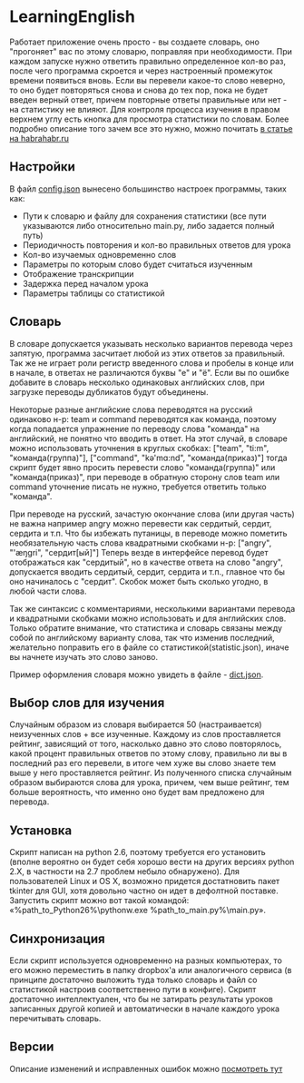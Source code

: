 LearningEnglish
===============
Работает приложение очень просто - вы создаете словарь, оно "прогоняет" вас по этому словарю, поправляя при необходимости. При каждом запуске нужно ответить правильно определенное кол-во раз, после чего программа скроется и через настроенный промежуток времени появиться вновь. Если вы перевели какое-то слово неверно, то оно будет повторяться снова и снова до тех пор, пока не будет введен верный ответ, причем повторные ответы правильные или нет - на статистику не влияют.
Для контроля процесса изучения в правом верхнем углу есть кнопка для просмотра статистики по словам.
Более подробно описание того зачем все это нужно, можно почитать [в статье на habrahabr.ru](http://habrahabr.ru/post/152831/)

## Настройки
В файл [config.json](https://github.com/ReanGD/LearningEnglish/blob/master/config.json) вынесено большинство настроек программы, таких как:
* Пути к словарю и файлу для сохранения статистики (все пути указываются либо относительно main.py, либо задается полный путь)
* Периодичность повторения и кол-во правильных ответов для урока
* Кол-во изучаемых одновременно слов
* Параметры по которым слово будет считаться изученным
* Отображение транскрипции
* Задержка перед началом урока
* Параметры таблицы со статистикой

## Словарь
В словаре допускается указывать несколько вариантов перевода через запятую, программа засчитает любой из этих ответов за правильный. Так же не играет роли регистр введенного слова и пробелы в конце или в начале, в ответах не различаются буквы "е" и "ё". Если вы по ошибке добавите в словарь несколько одинаковых английских слов, при загрузке переводы дубликатов будут объединены.

Некоторые разные английские слова переводятся на русский одинаково н-р: team и command переводятся как команда, поэтому когда попадается упражнение по переводу слова "команда" на английский, не понятно что вводить в ответ. На этот случай, в словаре можно использовать уточнения в круглых скобках:
["team", "ti:m", "команда(группа)"],
["command", "kə'mɑ:nd", "команда(приказ)"]
тогда скрипт будет явно просить перевести слово "команда(группа)" или "команда(приказ)", при переводе в обратную сторону слов team или command уточнение писать не нужно, требуется ответить только "команда".

При переводе на русский, зачастую окончание слова (или другая часть) не важна например angry можно перевести как сердитый, сердит, сердита и т.п. Что бы избежать путаницы, в переводе можно пометить необязательную часть слова квадратными скобками н-р:
["angry", "'æŋgri", "сердит[ый]"]
Теперь везде в интерфейсе перевод будет отображаться как "сердитый", но в качестве ответа на слово "angry", допускается вводить сердитый, сердит, сердита и т.п., главное что бы оно начиналось с "сердит". Скобок может быть сколько угодно, в любой части слова.

Так же синтаксис с комментариями, несколькими вариантами перевода и квадратными скобками можно использовать и для английских слов. Только обратите внимание, что статистика и словарь связаны между собой по английскому варианту слова, так что изменив последний, желательно поправить его в файле со статистикой(statistic.json), иначе вы начнете изучать это слово заново.

Пример оформления словаря можно увидеть в файле - [dict.json](https://github.com/ReanGD/LearningEnglish/blob/master/dict.json).

## Выбор слов для изучения
Случайным образом из словаря выбирается 50 (настраивается) неизученных слов + все изученные. Каждому из слов проставляется рейтинг, зависящий от того, насколько давно это слово повторялось, какой процент правильных ответов по этому слову, правильно ли вы в последний раз его перевели, в итоге чем хуже вы слово знаете тем выше у него проставляется рейтинг. Из полученного списка случайным образом выбираются слова для урока, причем, чем выше рейтинг, тем больше вероятность, что именно оно будет вам предложено для перевода.

## Установка
Скрипт написан на python 2.6, поэтому требуется его установить (вполне вероятно он будет себя хорошо вести на других версиях python 2.X, в частности на 2.7 проблем небыло обнаружено). Для пользователей Linux и OS X, возможно придется достатновить пакет tkinter для GUI, хотя довольно частно он идет в дефолтной поставке.
Запустить скрипт можно вот такой командой: «%path_to_Python26%\pythonw.exe %path_to_main.py%\main.py».

## Синхронизация
Если скрипт используется одновременно на разных компьютерах, то его можно переместить в папку dropbox'а или аналогичного сервиса (в принципе достаточно выложить туда только словарь и файл со статистикой настроив соответственно пути в конфиге). Скрипт достаточно интеллектуален, что бы не затирать результаты уроков записанных другой копией и автоматически в начале каждого урока перечитывать словарь.

## Версии
Описание изменений и исправленных ошибок можно [посмотреть тут](https://github.com/ReanGD/LearningEnglish/wiki/Список-версий-с-описанием-всех-изменений-в-них)